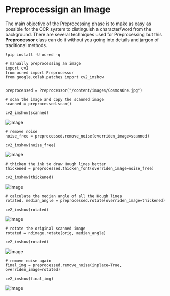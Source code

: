 # Preprocessign an Image

The main objective of the Preprocessing phase is to make as easy as possible for the OCR system to distinguish a character/word from the background. There are several techniques used for Preprocessing but this **Preprocessor** class can do it without you going into details and jargon of traditional methods.

`!pip install -U ocred -q`

```
# manually preprocessing an image
import cv2
from ocred import Preprocessor
from google.colab.patches import cv2_imshow


preprocessed = Preprocessor("/content/images/CosmosOne.jpg")
```

```
# scan the image and copy the scanned image
scanned = preprocessed.scan()

cv2_imshow(scanned)
```

![image](https://user-images.githubusercontent.com/82112540/184899616-2a418f9b-ad82-4bf4-92b7-98a96126dbd1.png)

```
# remove noise
noise_free = preprocessed.remove_noise(overriden_image=scanned)

cv2_imshow(noise_free)
```

![image](https://user-images.githubusercontent.com/82112540/184900366-34551949-42f7-4b6c-b448-8a0a6fb05779.png)

```
# thicken the ink to draw Hough lines better
thickened = preprocessed.thicken_font(overriden_image=noise_free)

cv2_imshow(thickened)
```

![image](https://user-images.githubusercontent.com/82112540/184900996-2eec35d6-ef00-4fc1-bd8d-34944c793b0e.png)

```
# calculate the median angle of all the Hough lines
rotated, median_angle = preprocessed.rotate(overriden_image=thickened)

cv2_imshow(rotated)
```

![image](https://user-images.githubusercontent.com/82112540/184901244-741ea02d-06de-4d39-a9a1-ce04c2eabf91.png)

```
# rotate the original scanned image
rotated = ndimage.rotate(orig, median_angle)

cv2_imshow(rotated)
```

![image](https://user-images.githubusercontent.com/82112540/184902055-61c50a47-7894-4d2d-aba7-89acfa4b53f1.png)

```
# remove noise again
final_img = preprocessed.remove_noise(inplace=True, overriden_image=rotated)

cv2_imshow(final_img)
```

![image](https://user-images.githubusercontent.com/82112540/184902140-42582eac-e765-44b6-b518-b8aa81ada09c.png)
